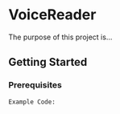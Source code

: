 # VoiceReader

The purpose of this project is...

## Getting Started 


### Prerequisites 

`````````
Example Code: 
`````````
